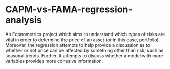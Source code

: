 # CAPM-vs-FAMA-regression-analysis
An Econometrics project which aims to understand which types of risks are vital in order to determine the price of an asset (or in this case, portfolio). Moreover, the regression attempts to help provide a discussion as to whether or not price can be affected by something other than risk, such as seasonal trends. Further, it attempts to discuss whether a model with more variables provides more cohesive information.
